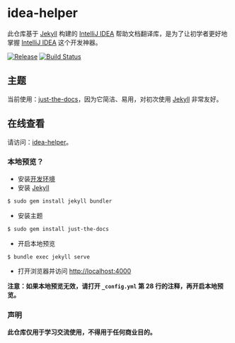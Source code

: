 # idea-helper
此仓库基于 [Jekyll][1] 构建的 [IntelliJ IDEA][2] 帮助文档翻译库，是为了让初学者更好地掌握 [IntelliJ IDEA][2] 这个开发神器。

[![Release](https://img.shields.io/github/release/mrzhqiang/idea-helper.svg)](https://github.com/mrzhqiang/idea-helper/releases/latest)
[![Build Status](https://travis-ci.org/mrzhqiang/idea-helper.svg?branch=master)](https://travis-ci.org/mrzhqiang/idea-helper)

## 主题
当前使用：[just-the-docs][3]，因为它简洁、易用，对初次使用 [Jekyll][1] 非常友好。

## 在线查看
请访问：[idea-helper]。

### 本地预览？
- 安装[开发环境][4]
- 安装 [Jekyll][1]
```bash
$ sudo gem install jekyll bundler
```
- 安装主题
```bash
$ sudo gem install just-the-docs
```
- 开启本地预览
```bash
$ bundle exec jekyll serve
```
- 打开浏览器并访问 [http://localhost:4000](http://localhost:4000)

**注意：如果本地预览无效，请打开 `_config.yml` 第 28 行的注释，再开启本地预览。**

### 声明
**此仓库仅用于学习交流使用，不得用于任何商业目的。**

[idea-helper]:https://mrzhqiang.github.io/idea-helper

[1]:https://jekyllrb.com/
[2]:https://www.jetbrains.com/idea/?fromMenu
[3]:https://pmarsceill.github.io/just-the-docs/
[4]:https://jekyllrb.com/docs/installation/